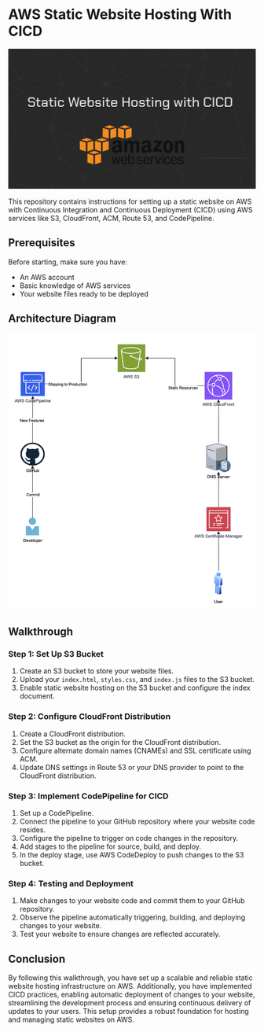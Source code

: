 # AWS Static Website Hosting With CICD
![banner](aws-static-hosting-banner.png)

This repository contains instructions for setting up a static website on AWS with Continuous Integration and Continuous Deployment (CICD) using AWS services like S3, CloudFront, ACM, Route 53, and CodePipeline. 

## Prerequisites

Before starting, make sure you have:

- An AWS account
- Basic knowledge of AWS services
- Your website files ready to be deployed

## Architecture Diagram
![AWS Architecture Diagram](static-website-AWS.png)

## Walkthrough

### Step 1: Set Up S3 Bucket

1. Create an S3 bucket to store your website files.
2. Upload your `index.html`, `styles.css`, and `index.js` files to the S3 bucket.
3. Enable static website hosting on the S3 bucket and configure the index document.

### Step 2: Configure CloudFront Distribution

1. Create a CloudFront distribution.
2. Set the S3 bucket as the origin for the CloudFront distribution.
3. Configure alternate domain names (CNAMEs) and SSL certificate using ACM.
4. Update DNS settings in Route 53 or your DNS provider to point to the CloudFront distribution.

### Step 3: Implement CodePipeline for CICD

1. Set up a CodePipeline.
2. Connect the pipeline to your GitHub repository where your website code resides.
3. Configure the pipeline to trigger on code changes in the repository.
4. Add stages to the pipeline for source, build, and deploy.
5. In the deploy stage, use AWS CodeDeploy to push changes to the S3 bucket.

### Step 4: Testing and Deployment

1. Make changes to your website code and commit them to your GitHub repository.
2. Observe the pipeline automatically triggering, building, and deploying changes to your website.
3. Test your website to ensure changes are reflected accurately.

## Conclusion

By following this walkthrough, you have set up a scalable and reliable static website hosting infrastructure on AWS. Additionally, you have implemented CICD practices, enabling automatic deployment of changes to your website, streamlining the development process and ensuring continuous delivery of updates to your users. This setup provides a robust foundation for hosting and managing static websites on AWS.
